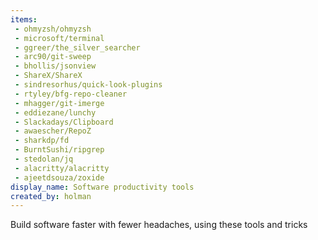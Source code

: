 ```yaml
---
items:
 - ohmyzsh/ohmyzsh
 - microsoft/terminal
 - ggreer/the_silver_searcher
 - arc90/git-sweep
 - bhollis/jsonview
 - ShareX/ShareX
 - sindresorhus/quick-look-plugins
 - rtyley/bfg-repo-cleaner
 - mhagger/git-imerge
 - eddiezane/lunchy
 - Slackadays/Clipboard
 - awaescher/RepoZ
 - sharkdp/fd
 - BurntSushi/ripgrep
 - stedolan/jq
 - alacritty/alacritty
 - ajeetdsouza/zoxide
display_name: Software productivity tools
created_by: holman
---
```

Build software faster with fewer headaches, using these tools and tricks
